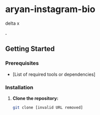 # aryan-instagram-bio
delta x

**.**

## Getting Started

### Prerequisites
* [List of required tools or dependencies]

### Installation

1. **Clone the repository:**
   ```bash
   git clone [invalid URL removed]
